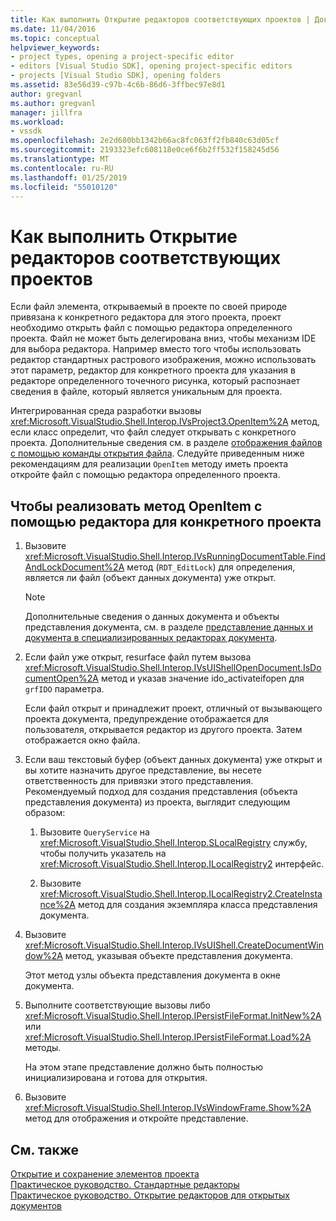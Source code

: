 ```yaml
---
title: Как выполнить Открытие редакторов соответствующих проектов | Документация Майкрософт
ms.date: 11/04/2016
ms.topic: conceptual
helpviewer_keywords:
- project types, opening a project-specific editor
- editors [Visual Studio SDK], opening project-specific editors
- projects [Visual Studio SDK], opening folders
ms.assetid: 83e56d39-c97b-4c6b-86d6-3ffbec97e8d1
author: gregvanl
ms.author: gregvanl
manager: jillfra
ms.workload:
- vssdk
ms.openlocfilehash: 2e2d680bb1342b66ac8fc063ff2fb840c63d05cf
ms.sourcegitcommit: 2193323efc608118e0ce6f6b2ff532f158245d56
ms.translationtype: MT
ms.contentlocale: ru-RU
ms.lasthandoff: 01/25/2019
ms.locfileid: "55010120"
---
```

# <a name="how-to-open-project-specific-editors"></a>Как выполнить Открытие редакторов соответствующих проектов
Если файл элемента, открываемый в проекте по своей природе привязана к конкретного редактора для этого проекта, проект необходимо открыть файл с помощью редактора определенного проекта. Файл не может быть делегирована вниз, чтобы механизм IDE для выбора редактора. Например вместо того чтобы использовать редактор стандартных растрового изображения, можно использовать этот параметр, редактор для конкретного проекта для указания в редакторе определенного точечного рисунка, который распознает сведения в файле, который является уникальным для проекта.  
  
 Интегрированная среда разработки вызовы <xref:Microsoft.VisualStudio.Shell.Interop.IVsProject3.OpenItem%2A> метод, если класс определит, что файл следует открывать с конкретного проекта. Дополнительные сведения см. в разделе [отображения файлов с помощью команды открытия файла](../extensibility/internals/displaying-files-by-using-the-open-file-command.md). Следуйте приведенным ниже рекомендациям для реализации `OpenItem` методу иметь проекта откройте файл с помощью редактора определенного проекта.  
  
## <a name="to-implement-the-openitem-method-with-a-project-specific-editor"></a>Чтобы реализовать метод OpenItem с помощью редактора для конкретного проекта  
  
1.  Вызовите <xref:Microsoft.VisualStudio.Shell.Interop.IVsRunningDocumentTable.FindAndLockDocument%2A> метод (`RDT_EditLock`) для определения, является ли файл (объект данных документа) уже открыт.  
  
    > [!NOTE]
    >  Дополнительные сведения о данных документа и объекты представления документа, см. в разделе [представление данных и документа в специализированных редакторах документа](../extensibility/document-data-and-document-view-in-custom-editors.md).  
  
2.  Если файл уже открыт, resurface файл путем вызова <xref:Microsoft.VisualStudio.Shell.Interop.IVsUIShellOpenDocument.IsDocumentOpen%2A> метод и указав значение ido_activateifopen для `grfIDO` параметра.  
  
     Если файл открыт и принадлежит проект, отличный от вызывающего проекта документа, предупреждение отображается для пользователя, открывается редактор из другого проекта. Затем отображается окно файла.  
  
3.  Если ваш текстовый буфер (объект данных документа) уже открыт и вы хотите назначить другое представление, вы несете ответственность для привязки этого представления. Рекомендуемый подход для создания представления (объекта представления документа) из проекта, выглядит следующим образом:  
  
    1.  Вызовите `QueryService` на <xref:Microsoft.VisualStudio.Shell.Interop.SLocalRegistry> службу, чтобы получить указатель на <xref:Microsoft.VisualStudio.Shell.Interop.ILocalRegistry2> интерфейс.  
  
    2.  Вызовите <xref:Microsoft.VisualStudio.Shell.Interop.ILocalRegistry2.CreateInstance%2A> метод для создания экземпляра класса представления документа.  
  
4.  Вызовите <xref:Microsoft.VisualStudio.Shell.Interop.IVsUIShell.CreateDocumentWindow%2A> метод, указывая объекте представления документа.  
  
     Этот метод узлы объекта представления документа в окне документа.  
  
5.  Выполните соответствующие вызовы либо <xref:Microsoft.VisualStudio.Shell.Interop.IPersistFileFormat.InitNew%2A> или <xref:Microsoft.VisualStudio.Shell.Interop.IPersistFileFormat.Load%2A> методы.  
  
     На этом этапе представление должно быть полностью инициализирована и готова для открытия.  
  
6.  Вызовите <xref:Microsoft.VisualStudio.Shell.Interop.IVsWindowFrame.Show%2A> метод для отображения и откройте представление.  
  
## <a name="see-also"></a>См. также  
 [Открытие и сохранение элементов проекта](../extensibility/internals/opening-and-saving-project-items.md)   
 [Практическое руководство. Стандартные редакторы](../extensibility/how-to-open-standard-editors.md)   
 [Практическое руководство. Открытие редакторов для открытых документов](../extensibility/how-to-open-editors-for-open-documents.md)